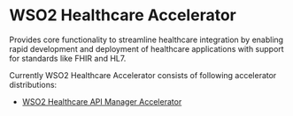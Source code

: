 # WSO2 Healthcare Accelerator
Provides core functionality to streamline healthcare integration by enabling rapid development and deployment of healthcare applications with support for standards like FHIR and HL7.

Currently WSO2 Healthcare Accelerator consists of following accelerator distributions:

- [WSO2 Healthcare API Manager Accelerator](apim-accelerator/README.md)
